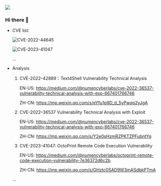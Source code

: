 ![](https://komarev.com/ghpvc/?username=rggu2zr)

### Hi there 👋



<!--
**rggu2zr/rggu2zr** is a ✨ _special_ ✨ repository because its `README.md` (this file) appears on your GitHub profile.

Here are some ideas to get you started:

- 🔭 I’m currently working on ...
- 🌱 I’m currently learning ...
- 👯 I’m looking to collaborate on ...
- 🤔 I’m looking for help with ...
- 💬 Ask me about ...
- 📫 How to reach me: ...
- 😄 Pronouns: ...
- ⚡ Fun fact: ...
-->

- CVE list:
  
  ![CVE-2022-44645](https://lists.apache.org/thread/zlcfmvt65blqc4n6fxypg6f0ns8fqfz4)
  
  ![CVE-2023-41047](https://github.com/advisories/GHSA-fwfg-vprh-97ph)

  ...

- Analysis
  1. CVE-2022–42889：Text4Shell Vulnerability Technical Analysis
     
     EN-US: https://medium.com/@numencyberlabs/cve-2022-36537-vulnerability-technical-analysis-with-exp-667401766746
     
     ZH-CN: https://mp.weixin.qq.com/s/eYfu1p9D_d_5yPwqp2yJgA
     
  2. CVE-2022–36537 Vulnerability Technical Analysis with Exploit
     
     EN-US: https://medium.com/@numencyberlabs/cve-2022-36537-vulnerability-technical-analysis-with-exp-667401766746
     
     ZH-CN: https://mp.weixin.qq.com/s/Y2e0sHzmRZPKTZPFubntYg
     
  3. CVE-2023-41047: OctoPrint Remote Code Execution Vulnerability

     EN-US: https://medium.com/@numencyberlabs/octoprint-remote-code-execution-vulnerability-7e36372d6c2b

     ZH-CN: https://mp.weixin.qq.com/s/GHztc0SAD9W3mASdbkPTmA

  ...

     
